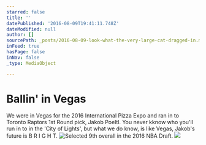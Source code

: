 ```yaml
---
starred: false
title: ''
datePublished: '2016-08-09T19:41:11.748Z'
dateModified: null
author: []
sourcePath: _posts/2016-08-09-look-what-the-very-large-cat-dragged-in.md
inFeed: true
hasPage: false
inNav: false
_type: MediaObject

---
```

# Ballin' in Vegas

We were in Vegas for the 2016 International Pizza Expo and ran in to Toronto Raptors 1st Round pick, Jakob Poeltl. You never kknow who you'll run in to in the 'City of Lights', but what we do know, is like Vegas, Jakob's future is B R I G H T.
![Selected 9th overall in the 2016 NBA Draft.](https://the-grid-user-content.s3-us-west-2.amazonaws.com/9abb4c24-2f0c-40fc-8de3-8fe3f8e7c9f6.jpg)
![](https://the-grid-user-content.s3-us-west-2.amazonaws.com/21270597-ea16-44f5-9d72-c0325e7c0c2e.jpg)